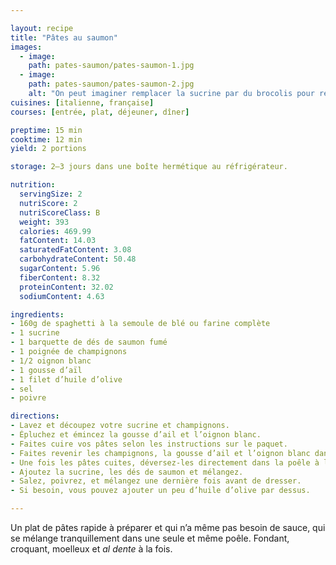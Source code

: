 ```yaml
---

layout: recipe
title: "Pâtes au saumon"
images:
  - image:
    path: pates-saumon/pates-saumon-1.jpg
  - image:
    path: pates-saumon/pates-saumon-2.jpg
    alt: "On peut imaginer remplacer la sucrine par du brocolis pour rendre le plat encore plus healthy." 
cuisines: [italienne, française]
courses: [entrée, plat, déjeuner, dîner]

preptime: 15 min
cooktime: 12 min
yield: 2 portions

storage: 2–3 jours dans une boîte hermétique au réfrigérateur.

nutrition:
  servingSize: 2
  nutriScore: 2
  nutriScoreClass: B
  weight: 393
  calories: 469.99
  fatContent: 14.03
  saturatedFatContent: 3.08
  carbohydrateContent: 50.48
  sugarContent: 5.96
  fiberContent: 8.32
  proteinContent: 32.02
  sodiumContent: 4.63

ingredients:
- 160g de spaghetti à la semoule de blé ou farine complète
- 1 sucrine
- 1 barquette de dés de saumon fumé
- 1 poignée de champignons
- 1/2 oignon blanc
- 1 gousse d’aïl
- 1 filet d’huile d’olive
- sel
- poivre 

directions:
- Lavez et découpez votre sucrine et champignons.
- Épluchez et émincez la gousse d’ail et l’oignon blanc.
- Faites cuire vos pâtes selon les instructions sur le paquet.
- Faites revenir les champignons, la gousse d’ail et l’oignon blanc dans une poêle avec un filet d’huile d’olive.
- Une fois les pâtes cuites, déversez-les directement dans la poêle à l’aide d’une pince et mélangez bien. 
- Ajoutez la sucrine, les dés de saumon et mélangez.
- Salez, poivrez, et mélangez une dernière fois avant de dresser.
- Si besoin, vous pouvez ajouter un peu d’huile d’olive par dessus.

---
```


Un plat de pâtes rapide à préparer et qui n’a même pas besoin de sauce, qui se mélange tranquillement dans une seule et même poêle. Fondant, croquant, moelleux et <i lang="it">al dente</i> à la fois.